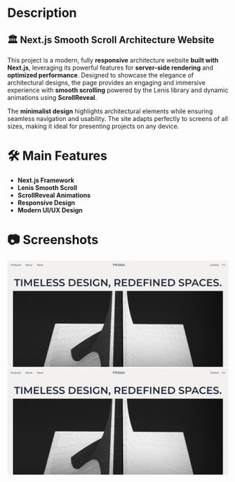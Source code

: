 # Description

## **🏛️ Next.js Smooth Scroll Architecture Website**

This project is a modern, fully **responsive** architecture website **built with Next.js**, leveraging its powerful features for **server-side rendering** and **optimized performance**. Designed to showcase the elegance of architectural designs, the page provides an engaging and immersive experience with **smooth scrolling** powered by the Lenis library and dynamic animations using **ScrollReveal**.

The **minimalist design** highlights architectural elements while ensuring seamless navigation and usability. The site adapts perfectly to screens of all sizes, making it ideal for presenting projects on any device.

# **🛠️ Main Features**
- **Next.js Framework**
- **Lenis Smooth Scroll**
- **ScrollReveal Animations**
- **Responsive Design**
- **Modern UI/UX Design**

# **📷 Screenshots**
![Screenshot](./screenshot/img1.PNG)
![Screenshot](./screenshot/img1.PNG)
